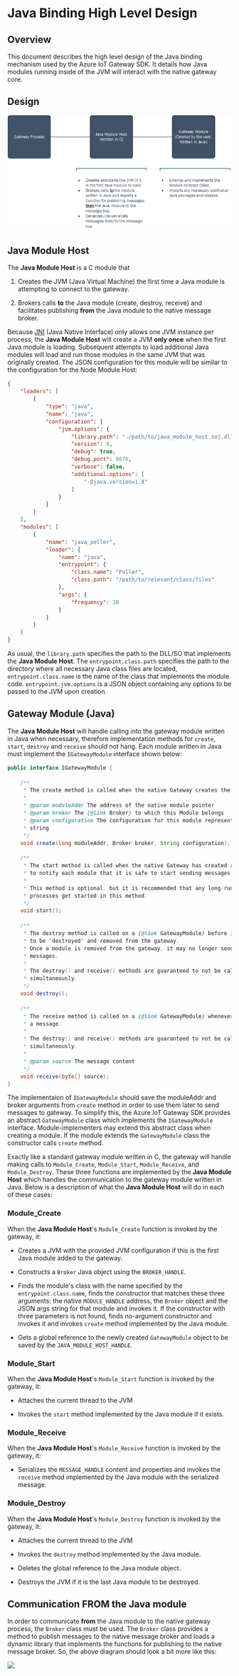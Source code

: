 Java Binding High Level Design
==============================

Overview
--------

This document describes the high level design of the Java binding mechanism used
by the Azure IoT Gateway SDK. It details how Java modules running inside of the
JVM will interact with the native gateway core.

Design
------

![](HLD1.png)

Java Module Host
----------------

The **Java Module Host** is a C module that

1.  Creates the JVM (Java Virtual Machine) the first time a Java module is
    attempting to connect to the gateway.

2.  Brokers calls **to** the Java module (create, destroy, receive) and
    facilitates publishing **from** the Java module to the native message broker.

Because [JNI](http://docs.oracle.com/javase/8/docs/technotes/guides/jni/) (Java
Native Interface) only allows one JVM instance per process, the **Java Module
Host** will create a JVM **only once** when the first Java module is loading.
Subsequent attempts to load additional Java modules will load and run those
modules in the same JVM that was originally created. The JSON configuration for
this module will be similar to the configuration for the Node Module Host:

~~~~~~~~~~~~~~~~~~~~~~~~~~~~~~~~~~~~~~~~~~~~~~~~~~~~~~~~~~~~~~~~~~~~~~~~~~~ json
{
    "loaders": [
        {
            "type": "java",
            "name": "java",
            "configuration": {
                "jvm.options": {
                    "library.path": "./path/to/java_module_host.so|.dll",
                    "version": 8,
                    "debug": true,
                    "debug.port": 9876,
                    "verbose": false,
                    "additional.options": [
                        "-Djava.version=1.8"
                    ]
                }
            }
        }
    ],
    "modules": [
        {
            "name": "java_poller",
            "loader": {
                "name": "java",
                "entrypoint": {
                    "class.name": "Poller",
                    "class.path": "/path/to/relevant/class/files"
                },
                "args": {
                    "frequency": 30
                }
            }
        }
    ]
}
~~~~~~~~~~~~~~~~~~~~~~~~~~~~~~~~~~~~~~~~~~~~~~~~~~~~~~~~~~~~~~~~~~~~~~~~~~~~~~~~

As usual, the `library.path` specifies the path to the DLL/SO that implements the
**Java Module Host**. The `entrypoint.class.path` specifies the path to the directory
where all necessary Java class files are located, `entrypoint.class.name` is the name
of the class that implements the module code. `entrypoint.jvm.options` is
a JSON object containing any options to be passed to the JVM upon creation.

Gateway Module (Java)
---------------------

The **Java Module Host** will handle calling into the gateway module written in
Java when necessary, therefore implementation methods for `create`, `start`, `destroy` and `receive` should not hang. 
Each module written in Java must implement the `IGatewayModule` interface shown below:

~~~~~~~~~~~~~~~~~~~~~~~~~~~~~~~~~~~~~~~~~~~~~~~~~~~~~~~~~~~~~~~~~~~~~~~~~~~ java
public interface IGatewayModule {

    /**
     * The create method is called when the native Gateway creates the Module.
     *
     * @param moduleAddr The address of the native module pointer
     * @param broker The {@link Broker} to which this Module belongs
     * @param configuration The configuration for this module represented as a JSON
     * string
     */
    void create(long moduleAddr, Broker broker, String configuration);

    /**
     * The start method is called when the native Gateway has created all modules 
     * to notify each module that it is safe to start sending messages.
     *
     * This method is optional, but it is recommended that any long-running 
     * processes get started in this method.
     */
    void start();

    /**
     * The destroy method is called on a {@link GatewayModule} before it is about 
     * to be "destroyed" and removed from the gateway.
     * Once a module is removed from the gateway, it may no longer send or receive 
     * messages.
     *
     * The destroy() and receive() methods are guaranteed to not be called 
     * simultaneously.
     */
    void destroy();

    /**
     * The receive method is called on a {@link GatewayModule} whenever it receives
     * a message.
     *
     * The destroy() and receive() methods are guaranteed to not be called 
     * simultaneously.
     *
     * @param source The message content
     */
    void receive(byte[] source);
}
~~~~~~~~~~~~~~~~~~~~~~~~~~~~~~~~~~~~~~~~~~~~~~~~~~~~~~~~~~~~~~~~~~~~~~~~~~~~~~~~

The implementaion of `IGatewayModule` should save the moduleAddr and broker arguments from `create` method in order to use them later to send messages to gateway. 
To simplify this, the Azure IoT Gateway SDK provides an abstract `GatewayModule` class which implements the `IGatewayModule` interface. Module-implementers
may extend this abstract class when creating a module. If the module extends the `GatewayModule` class the constructor calls `create` method.

Exactly like a standard gateway module written in C, the gateway will handle
making calls to `Module_Create`, `Module_Start`, `Module_Receive`, and 
`Module_Destroy`. These three functions are implemented by the **Java Module Host** 
which handles the communication to the gateway module written in Java. Below is 
a description of what the **Java Module Host** will do in each of these cases:

### Module\_Create

When the **Java Module Host**'s `Module_Create` function is invoked by the
gateway, it:

-   Creates a JVM with the provided JVM configuration if this is the first Java
    module added to the gateway.

-   Constructs a `Broker` Java object using the `BROKER_HANDLE`.

-   Finds the module's class with the name specified by the `entrypoint.class.name`,
    finds the constructor that matches these three arguments: the native `MODULE_HANDLE` address,
    the `Broker` object and the JSON args string for that module and invokes it. 
    If the constructor with three parameters is not found, finds no-argument constructor and invokes it and 
    invokes `create` method implemented by the Java module.

-   Gets a global reference to the newly created `GatewayModule` object to be
    saved by the `JAVA_MODULE_HOST_HANDLE`.

### Module\_Start

When the **Java Module Host**'s `Module_Start` function is invoked by the
gateway, it:

-   Attaches the current thread to the JVM

-   Invokes the `start` method implemented by the Java module if it exists.

### Module\_Receive

When the **Java Module Host**'s `Module_Receive` function is invoked by the
gateway, it:

-   Serializes the `MESSAGE_HANDLE` content and properties and invokes the
    `receive` method implemented by the Java module with the serialized message.

### Module\_Destroy

When the **Java Module Host**'s `Module_Destroy` function is invoked by the
gateway, it:

-   Attaches the current thread to the JVM

-   Invokes the `destroy` method implemented by the Java module.

-   Deletes the global reference to the Java module object.

-   Destroys the JVM if it is the last Java module to be destroyed.

Communication **FROM** the Java module
--------------------------------------

In order to communicate **from** the Java module to the native gateway process,
the `Broker` class must be used. The `Broker` class provides a method to
publish messages to the native message broker and loads a dynamic library that
implements the functions for publishing to the native message broker. So, the 
above diagram should look a bit more like this:

![](HLD2.png)
